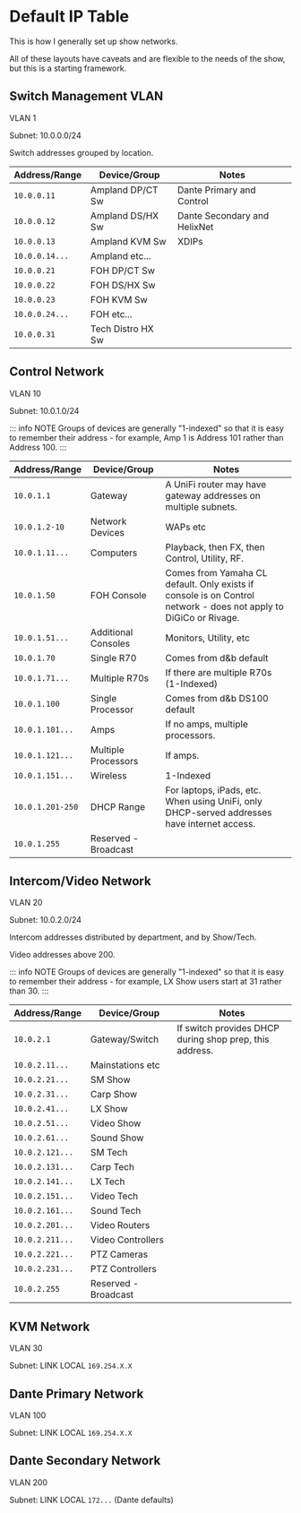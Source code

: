 # Default IP Table

This is how I generally set up show networks.

All of these layouts have caveats and are flexible to the needs of the show, but this is a starting framework.

## Switch Management VLAN

VLAN 1

Subnet: 10.0.0.0/24

Switch addresses grouped by location.

| Address/Range  | Device/Group      | Notes                        |
| -------------- | ----------------- | ---------------------------- |
| `10.0.0.11`    | Ampland DP/CT Sw  | Dante Primary and Control    |
| `10.0.0.12`    | Ampland DS/HX Sw  | Dante Secondary and HelixNet |
| `10.0.0.13`    | Ampland KVM Sw    | XDIPs                        |
| `10.0.0.14...` | Ampland etc...    |                              |
| `10.0.0.21`    | FOH DP/CT Sw      |                              |
| `10.0.0.22`    | FOH DS/HX Sw      |                              |
| `10.0.0.23`    | FOH KVM Sw        |                              |
| `10.0.0.24...` | FOH etc...        |                              |
| `10.0.0.31`    | Tech Distro HX Sw |                              |

## Control Network

VLAN 10

Subnet: 10.0.1.0/24

::: info NOTE
Groups of devices are generally "1-indexed" so that it is easy to remember their address - for example, Amp 1 is Address 101 rather than Address 100.
:::

| Address/Range    | Device/Group         | Notes                                                                                                            |
| ---------------- | -------------------- | ---------------------------------------------------------------------------------------------------------------- |
| `10.0.1.1`       | Gateway              | A UniFi router may have gateway addresses on multiple subnets.                                                   |
| `10.0.1.2-10`    | Network Devices      | WAPs etc                                                                                                         |
| `10.0.1.11...`   | Computers            | Playback, then FX, then Control, Utility, RF.                                                                    |
| `10.0.1.50`      | FOH Console          | Comes from Yamaha CL default. Only exists if console is on Control network - does not apply to DiGiCo or Rivage. |
| `10.0.1.51...`   | Additional Consoles  | Monitors, Utility, etc                                                                                           |
| `10.0.1.70`      | Single R70           | Comes from d&b default                                                                                           |
| `10.0.1.71...`   | Multiple R70s        | If there are multiple R70s (1-Indexed)                                                                           |
| `10.0.1.100`     | Single Processor     | Comes from d&b DS100 default                                                                                     |
| `10.0.1.101...`  | Amps                 | If no amps, multiple processors.                                                                                 |
| `10.0.1.121...`  | Multiple Processors  | If amps.                                                                                                         |
| `10.0.1.151...`  | Wireless             | 1-Indexed                                                                                                        |
| `10.0.1.201-250` | DHCP Range           | For laptops, iPads, etc. When using UniFi, only DHCP-served addresses have internet access.                      |
| `10.0.1.255`     | Reserved - Broadcast |                                                                                                                  |

## Intercom/Video Network

VLAN 20

Subnet: 10.0.2.0/24

Intercom addresses distributed by department, and by Show/Tech.

Video addresses above 200.

::: info NOTE
Groups of devices are generally "1-indexed" so that it is easy to remember their address - for example, LX Show users start at 31 rather than 30.
:::

| Address/Range   | Device/Group         | Notes                                                   |
| --------------- | -------------------- | ------------------------------------------------------- |
| `10.0.2.1`      | Gateway/Switch       | If switch provides DHCP during shop prep, this address. |
| `10.0.2.11...`  | Mainstations etc     |                                                         |
| `10.0.2.21...`  | SM Show              |                                                         |
| `10.0.2.31...`  | Carp Show            |                                                         |
| `10.0.2.41...`  | LX Show              |                                                         |
| `10.0.2.51...`  | Video Show           |                                                         |
| `10.0.2.61...`  | Sound Show           |                                                         |
| `10.0.2.121...` | SM Tech              |                                                         |
| `10.0.2.131...` | Carp Tech            |                                                         |
| `10.0.2.141...` | LX Tech              |                                                         |
| `10.0.2.151...` | Video Tech           |                                                         |
| `10.0.2.161...` | Sound Tech           |                                                         |
| `10.0.2.201...` | Video Routers        |                                                         |
| `10.0.2.211...` | Video Controllers    |                                                         |
| `10.0.2.221...` | PTZ Cameras          |                                                         |
| `10.0.2.231...` | PTZ Controllers      |                                                         |
| `10.0.2.255`    | Reserved - Broadcast |                                                         |

## KVM Network

VLAN 30

Subnet: LINK LOCAL `169.254.X.X`

## Dante Primary Network

VLAN 100

Subnet: LINK LOCAL `169.254.X.X`

## Dante Secondary Network

VLAN 200

Subnet: LINK LOCAL `172...` (Dante defaults)
